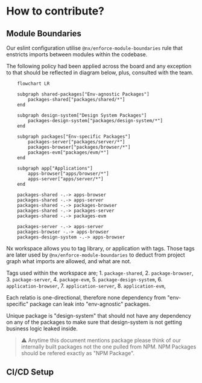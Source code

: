 # How to contribute?

## Module Boundaries

Our eslint configuration utilise `@nx/enforce-module-boundaries` rule that enstricts imports between modules within the codebase.

The following policy had been applied across the board and any exception to that should be reflected in diagram below, plus, consulted with the team.

```mermaid
    flowchart LR

    subgraph shared-packages["Env-agnostic Packages"]
        packages-shared["packages/shared/*"]
    end

    subgraph design-system["Design System Packages"]
        packages-design-system["packages/design-system/*"]
    end

    subgraph packages["Env-specific Packages"]
        packages-server["packages/server/*"]
        packages-browser["packages/browser/*"]
        packages-evm["packages/evm/*"]
    end

    subgraph app["Applications"]
        apps-browser["apps/browser/*"]
        apps-server["apps/server/*"]
    end

    packages-shared -.-> apps-browser
    packages-shared -.-> apps-server
    packages-shared -.-> packages-browser
    packages-shared -.-> packages-server
    packages-shared -.-> packages-evm

    packages-server -.-> apps-server
    packages-browser -.-> apps-browser
    packages-design-system -.-> apps-browser
```

Nx workspace allows you to tag library, or application with tags. Those tags are later used by `@nx/enforce-module-boundaries` to deduct from project graph what imports are allowed, and what are not.

Tags used within the workspace are;
    1. `package-shared`,
    2. `package-browser`,
    3. `package-server`,
    4. `package-evm`,
    5. `package-design-system`,
    6. `application-browser`,
    7. `application-server`,
    8. `application-evm`,

Each relatio is one-directional, therefore none dependency from "env-specific" package can leak into "env-agnostic" packages.

Unique package is "design-system" that should not have any dependency on any of the packages to make sure that design-system is not getting business logic leaked inside.

> ⚠ Anytime this document mentions package please think of our internally built packages not the one pulled from NPM. NPM Packages should be refered exactly as "NPM Package".

## CI/CD Setup

